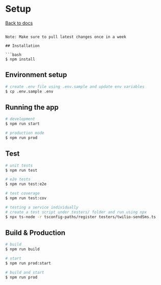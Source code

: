 
# Setup

[Back to docs](./index.md)


```

Note: Make sure to pull latest changes once in a week

## Installation

```bash
$ npm install
```


## Environment setup

```bash
# create .env file using .env.sample and update env variables
$ cp .env.sample .env
```

## Running the app

```bash
# development
$ npm run start

# production mode
$ npm run prod
```


## Test

```bash
# unit tests
$ npm run test

# e2e tests
$ npm run test:e2e

# test coverage
$ npm run test:cov

# testing a service individually
# create a test script under testers/ folder and run using npx
$ npx ts-node -r tsconfig-paths/register testers/twilio-sendSms.ts
```


## Build & Production

```bash
# build
$ npm run build

# start
$ npm run prod:start

# build and start
$ npm run prod
```
